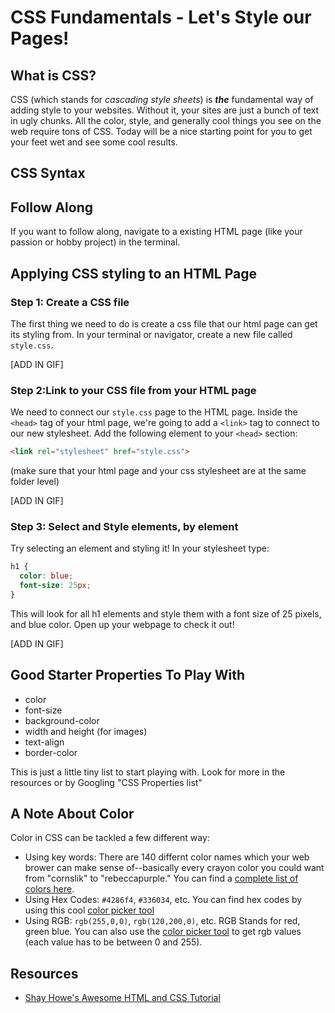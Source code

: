 # CSS Fundamentals - Let's Style our Pages!

## What is CSS?

CSS (which stands for *cascading style sheets*) is ***the*** fundamental way of adding style to your websites. Without it, your sites are just a bunch of text in ugly chunks. All the color, style, and generally cool things you see on the web require tons of CSS. Today will be a nice starting point for you to get your feet wet and see some cool results.

## CSS Syntax

## Follow Along
If you want to follow along, navigate to a existing HTML page (like your passion or hobby project) in the terminal.

## Applying CSS styling to an HTML Page
### Step 1: Create a CSS file
The first thing we need to do is create a css file that our html page can get its styling from. In your terminal or navigator, create a new file called `style.css`.

[ADD IN GIF]

### Step 2:Link to your CSS file from your HTML page
We need to connect our `style.css` page to the HTML page. Inside the `<head>` tag of your html page, we're going to add a `<link>` tag to connect to our new stylesheet. Add the following element to your `<head>` section:

```HTML
<link rel="stylesheet" href="style.css">
```
(make sure that your html page and your css stylesheet are at the same folder level)

[ADD IN GIF]

### Step 3: Select and Style elements, by element
Try selecting an element and styling it! In your stylesheet type:
```css
h1 {
  color: blue;
  font-size: 25px;
}
```
This will look for all h1 elements and style them with a font size of 25 pixels, and blue color. Open up your webpage to check it out!

[ADD IN GIF]

## Good Starter Properties To Play With
  + color
  + font-size
  + background-color
  + width and height (for images)
  + text-align
  + border-color

  This is just a little tiny list to start playing with. Look for more in the resources or by Googling "CSS Properties list"

## A Note About Color
Color in CSS can be tackled a few different way:
+ Using key words: There are 140 differnt color names which your web brower can make sense of--basically every crayon color you could want from "cornslik" to "rebeccapurple." You can find a [complete list of colors here](http://www.w3schools.com/colors/colors_names.asp).
+ Using Hex Codes: `#4286f4`, `#336034`, etc. You can find hex codes by using this cool [color picker tool](https://developer.mozilla.org/en-US/docs/Web/CSS/CSS_Colors/Color_picker_tool)
+ Using RGB: `rgb(255,0,0)`, `rgb(120,200,0)`, etc. RGB Stands for red, green blue. You can also use the [color picker tool](https://developer.mozilla.org/en-US/docs/Web/CSS/CSS_Colors/Color_picker_tool) to get rgb values (each value has to be between 0 and 255).

## Resources
+ [Shay Howe's Awesome HTML and CSS Tutorial](http://learn.shayhowe.com/html-css/)
